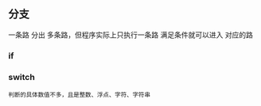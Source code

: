 ##  分支 
一条路 分出 多条路，但程序实际上只执行一条路
满足条件就可以进入 对应的路

###   if 

###   switch 
`判断的具体数值不多，且是整数、浮点、字符、字符串` 
